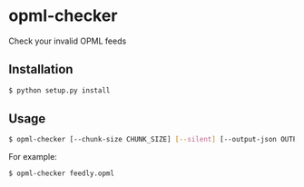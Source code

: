 opml-checker
============

Check your invalid OPML feeds


## Installation

```bash
$ python setup.py install
```

## Usage

```bash
$ opml-checker [--chunk-size CHUNK_SIZE] [--silent] [--output-json OUTPUT_JSON] opml_file
```

For example:

```bash
$ opml-checker feedly.opml
```
